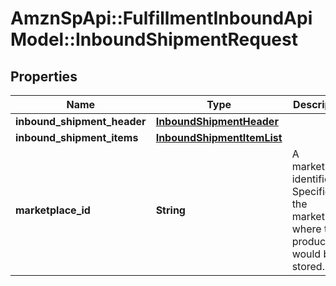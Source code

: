 # AmznSpApi::FulfillmentInboundApiModel::InboundShipmentRequest

## Properties
Name | Type | Description | Notes
------------ | ------------- | ------------- | -------------
**inbound_shipment_header** | [**InboundShipmentHeader**](InboundShipmentHeader.md) |  | 
**inbound_shipment_items** | [**InboundShipmentItemList**](InboundShipmentItemList.md) |  | 
**marketplace_id** | **String** | A marketplace identifier. Specifies the marketplace where the product would be stored. | 

